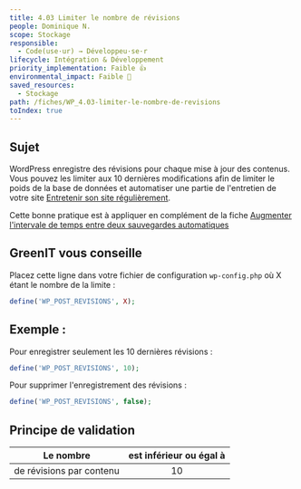 ```yaml
---
title: 4.03 Limiter le nombre de révisions
people: Dominique N.
scope: Stockage
responsible:
  - Code(use·ur) → Développeu·se·r
lifecycle: Intégration & Développement
priority_implementation: Faible 👍
environmental_impact: Faible 🌱
saved_resources:
  - Stockage
path: /fiches/WP_4.03-limiter-le-nombre-de-revisions
toIndex: true
---
```


## Sujet

WordPress enregistre des révisions pour chaque mise à jour des contenus. Vous pouvez les limiter aux 10 dernières modifications afin de limiter le poids de la base de données et automatiser une partie de l'entretien de votre site [Entretenir son site régulièrement](./WP_8.01-entretenir-son-site-regulierement.md).

Cette bonne pratique est à appliquer en complément de la fiche [Augmenter l'intervale de temps entre deux sauvegardes automatiques](./WP_4.02-augmenter-l_intervalle-de-temps-entre-deux-enregistrements-automatiques.md)

## GreenIT vous conseille

Placez cette ligne dans votre fichier de configuration `wp-config.php` où X étant le nombre de la limite :

```php
define('WP_POST_REVISIONS', X);
```

## Exemple :

Pour enregistrer seulement les 10 dernières révisions :

```php
define('WP_POST_REVISIONS', 10);
```

Pour supprimer l'enregistrement des révisions :

```php
define('WP_POST_REVISIONS', false);
```

## Principe de validation

| Le nombre                | est inférieur ou égal à |
| ------------------------ | :---------------------: |
| de révisions par contenu |           10            |

